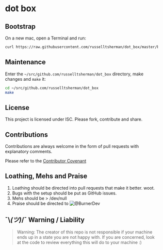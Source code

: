
# dot box

## Bootstrap

On a new mac, open a Terminal and run:

```sh
curl https://raw.githubusercontent.com/russelltsherman/dot_box/master/bin/bootstrap | bash
```

## Maintenance

Enter the `~/src/github.com/russelltsherman/dot_box` directory, make changes and `make` it:

```sh
cd ~/src/github.com/russelltsherman/dot_box
make
```

## License

This project is licensed under ISC. Please fork, contribute and share.

## Contributions

Contributions are always welcome in the form of pull requests with explanatory comments.

Please refer to the [Contributor Covenant](https://github.com/russelltsherman/dot_box/blob/master/CODE_OF_CONDUCT.md)

## Loathing, Mehs and Praise

1. Loathing should be directed into pull requests that make it better. woot.
2. Bugs with the setup should be put as GitHub issues.
3. Mehs should be > /dev/null
4. Praise should be directed to ![@BurnerDev](https://img.shields.io/twitter/follow/BurnerDev.svg?style=social&label=@BurnerDev)

## ¯\\_(ツ)_/¯ Warning / Liability

> Warning:
The creator of this repo is not responsible if your machine ends up in a state you are not happy with.
If you are concerned, look at the code to review everything this will do to your machine :)
